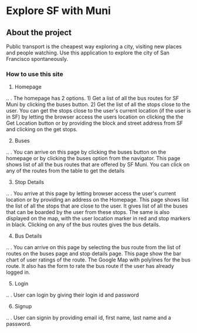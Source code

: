 # Explore SF with Muni
## About the project 

Public transport is the cheapest way exploring a city, visiting new places and people watching. Use this application to explore the city of San Francisco spontaneously.

### How to use this site
1. Homepage 

.. . The homepage has 2 options. 1) Get a list of all the bus routes for SF Muni by clicking the buses button. 2) Get the list of all the stops close to the user. You can get the stops close to the user's current location (if the user is in SF) by letting the browser access the users location on clicking the the Get Location button or by providing the block and street address from SF and clicking on the get stops. 

2. Buses

.. . You can arrive on this page by clicking the buses button on the homepage or by clicking the buses option from the navigator. This page shows list of all the bus routes that are offered by SF Muni. You can click on any of the routes from the table to get the details 

3. Stop Details 

.. . You arrive at this page by letting browser access the user's current location or by providing an address on the Homepage. This page shows list the list of all the stops that are close to the user. It gives list of all the buses that can be boarded by the user from these stops. The same is also displayed on the map, with the user location marker in red and stop markers in black. Clicking on any of the bus routes gives the bus details. 

4. Bus Details

.. . You can arrive on this page by selecting the bus route from the list of routes on the buses page and stop details page. This page show the bar chart of user ratings of the route. The Google Map with polylines for the 
bus route. It also has the form to rate the bus route if the user has already logged in. 

5. Login 

.. . User can login by giving their login id and password

6. Signup

.. . User can signin by providing email id, first name, last name and a password. 
